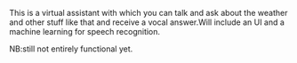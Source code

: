 This is a virtual assistant with which you can talk and ask about the weather and other stuff like that and receive a vocal answer.Will include an UI and a machine learning for speech recognition.

NB:still not entirely functional yet.
